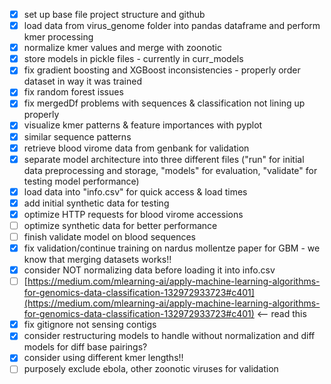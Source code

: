 - [X] set up base file project structure and github
- [X] load data from virus_genome folder into pandas dataframe and perform kmer processing
- [X] normalize kmer values and merge with zoonotic
- [X] store models in pickle files - currently in curr_models
- [X] fix gradient boosting and XGBoost inconsistencies - properly order dataset in way it was trained
- [X] fix random forest issues
- [X] fix mergedDf problems with sequences & classification not lining up properly
- [X] visualize kmer patterns & feature importances with pyplot
- [X] similar sequence patterns
- [X] retrieve blood virome data from genbank for validation
- [X] separate model architecture into three different files ("run" for initial data preprocessing and storage, "models" for evaluation, "validate" for testing model performance)
- [X] load data into "info.csv" for quick access & load times
- [X] add initial synthetic data for testing
- [X] optimize HTTP requests for blood virome accessions
- [ ] optimize synthetic data for better performance
- [ ] finish validate model on blood sequences
- [X] fix validation/continue training on nardus mollentze paper for GBM - we know that merging datasets works!!
- [X] consider NOT normalizing data before loading it into info.csv
- [ ] [https://medium.com/mlearning-ai/apply-machine-learning-algorithms-for-genomics-data-classification-132972933723#c401](https://medium.com/mlearning-ai/apply-machine-learning-algorithms-for-genomics-data-classification-132972933723#c401) <-- read this
- [X] fix gitignore not sensing contigs
- [X] consider restructuring models to handle without normalization and diff models for diff base pairings?
- [X] consider using different kmer lengths!!
- [ ] purposely exclude ebola, other zoonotic viruses for validation
